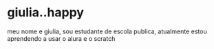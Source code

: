 # giulia..happy
meu nome e giulia, sou estudante de escola publica, atualmente estou aprendendo a usar o alura e o scratch 
